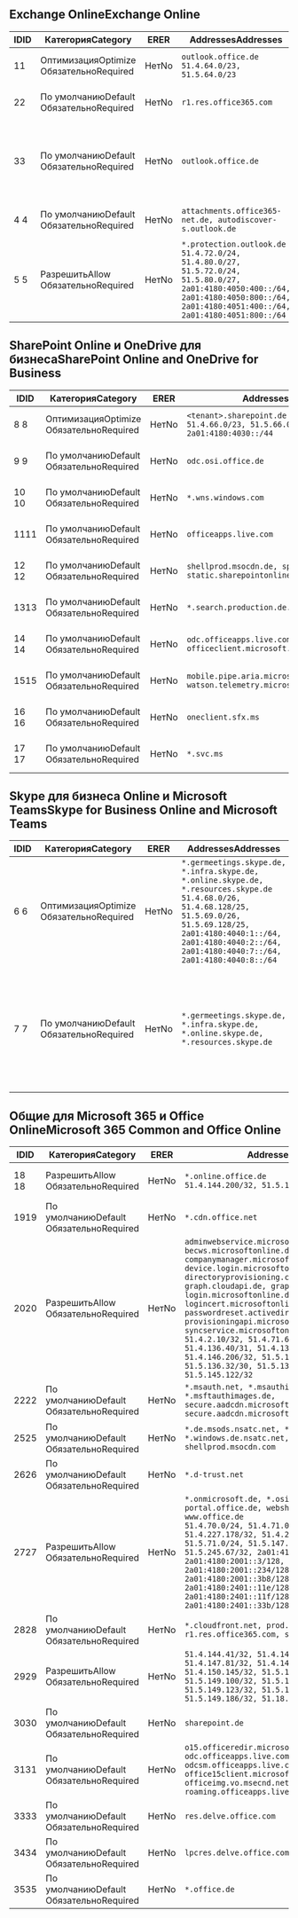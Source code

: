 <!--THIS FILE IS AUTOMATICALLY GENERATED. MANUAL CHANGES WILL BE OVERWRITTEN.-->
<!--Please contact the Office 365 Endpoints team with any questions.-->
<!--Germany endpoints version 2020120100-->
<!--File generated 2021-06-16 17:00:28.7402-->

## <a name="exchange-online"></a><span data-ttu-id="f9075-101">Exchange Online</span><span class="sxs-lookup"><span data-stu-id="f9075-101">Exchange Online</span></span>

<span data-ttu-id="f9075-102">ID</span><span class="sxs-lookup"><span data-stu-id="f9075-102">ID</span></span> | <span data-ttu-id="f9075-103">Категория</span><span class="sxs-lookup"><span data-stu-id="f9075-103">Category</span></span> | <span data-ttu-id="f9075-104">ER</span><span class="sxs-lookup"><span data-stu-id="f9075-104">ER</span></span> | <span data-ttu-id="f9075-105">Addresses</span><span class="sxs-lookup"><span data-stu-id="f9075-105">Addresses</span></span> | <span data-ttu-id="f9075-106">Порты</span><span class="sxs-lookup"><span data-stu-id="f9075-106">Ports</span></span>
-- | -------------------- | -- | ----------------------------------------------------------------------------------------------------------------------------------------------------------------------------------------- | -------------------------------
<span data-ttu-id="f9075-107">1</span><span class="sxs-lookup"><span data-stu-id="f9075-107">1</span></span> | <span data-ttu-id="f9075-108">Оптимизация</span><span class="sxs-lookup"><span data-stu-id="f9075-108">Optimize</span></span><BR><span data-ttu-id="f9075-109">Обязательно</span><span class="sxs-lookup"><span data-stu-id="f9075-109">Required</span></span> | <span data-ttu-id="f9075-110">Нет</span><span class="sxs-lookup"><span data-stu-id="f9075-110">No</span></span> | `outlook.office.de`<BR>`51.4.64.0/23, 51.5.64.0/23` | <span data-ttu-id="f9075-111">**TCP:** 443, 80</span><span class="sxs-lookup"><span data-stu-id="f9075-111">**TCP:** 443, 80</span></span>
<span data-ttu-id="f9075-112">2</span><span class="sxs-lookup"><span data-stu-id="f9075-112">2</span></span> | <span data-ttu-id="f9075-113">По умолчанию</span><span class="sxs-lookup"><span data-stu-id="f9075-113">Default</span></span><BR><span data-ttu-id="f9075-114">Обязательно</span><span class="sxs-lookup"><span data-stu-id="f9075-114">Required</span></span> | <span data-ttu-id="f9075-115">Нет</span><span class="sxs-lookup"><span data-stu-id="f9075-115">No</span></span> | `r1.res.office365.com` | <span data-ttu-id="f9075-116">**TCP:** 443, 80</span><span class="sxs-lookup"><span data-stu-id="f9075-116">**TCP:** 443, 80</span></span>
<span data-ttu-id="f9075-117">3</span><span class="sxs-lookup"><span data-stu-id="f9075-117">3</span></span> | <span data-ttu-id="f9075-118">По умолчанию</span><span class="sxs-lookup"><span data-stu-id="f9075-118">Default</span></span><BR><span data-ttu-id="f9075-119">Обязательно</span><span class="sxs-lookup"><span data-stu-id="f9075-119">Required</span></span> | <span data-ttu-id="f9075-120">Нет</span><span class="sxs-lookup"><span data-stu-id="f9075-120">No</span></span> | `outlook.office.de` | <span data-ttu-id="f9075-121">**TCP:** 143, 25, 587, 993, 995</span><span class="sxs-lookup"><span data-stu-id="f9075-121">**TCP:** 143, 25, 587, 993, 995</span></span>
<span data-ttu-id="f9075-122">4 </span><span class="sxs-lookup"><span data-stu-id="f9075-122">4</span></span> | <span data-ttu-id="f9075-123">По умолчанию</span><span class="sxs-lookup"><span data-stu-id="f9075-123">Default</span></span><BR><span data-ttu-id="f9075-124">Обязательно</span><span class="sxs-lookup"><span data-stu-id="f9075-124">Required</span></span> | <span data-ttu-id="f9075-125">Нет</span><span class="sxs-lookup"><span data-stu-id="f9075-125">No</span></span> | `attachments.office365-net.de, autodiscover-s.outlook.de` | <span data-ttu-id="f9075-126">**TCP:** 443, 80</span><span class="sxs-lookup"><span data-stu-id="f9075-126">**TCP:** 443, 80</span></span>
<span data-ttu-id="f9075-127">5 </span><span class="sxs-lookup"><span data-stu-id="f9075-127">5</span></span> | <span data-ttu-id="f9075-128">Разрешить</span><span class="sxs-lookup"><span data-stu-id="f9075-128">Allow</span></span><BR><span data-ttu-id="f9075-129">Обязательно</span><span class="sxs-lookup"><span data-stu-id="f9075-129">Required</span></span> | <span data-ttu-id="f9075-130">Нет</span><span class="sxs-lookup"><span data-stu-id="f9075-130">No</span></span> | `*.protection.outlook.de`<BR>`51.4.72.0/24, 51.4.80.0/27, 51.5.72.0/24, 51.5.80.0/27, 2a01:4180:4050:400::/64, 2a01:4180:4050:800::/64, 2a01:4180:4051:400::/64, 2a01:4180:4051:800::/64` | <span data-ttu-id="f9075-131">**TCP:** 25, 443</span><span class="sxs-lookup"><span data-stu-id="f9075-131">**TCP:** 25, 443</span></span>

## <a name="sharepoint-online-and-onedrive-for-business"></a><span data-ttu-id="f9075-132">SharePoint Online и OneDrive для бизнеса</span><span class="sxs-lookup"><span data-stu-id="f9075-132">SharePoint Online and OneDrive for Business</span></span>

<span data-ttu-id="f9075-133">ID</span><span class="sxs-lookup"><span data-stu-id="f9075-133">ID</span></span> | <span data-ttu-id="f9075-134">Категория</span><span class="sxs-lookup"><span data-stu-id="f9075-134">Category</span></span> | <span data-ttu-id="f9075-135">ER</span><span class="sxs-lookup"><span data-stu-id="f9075-135">ER</span></span> | <span data-ttu-id="f9075-136">Addresses</span><span class="sxs-lookup"><span data-stu-id="f9075-136">Addresses</span></span> | <span data-ttu-id="f9075-137">Порты</span><span class="sxs-lookup"><span data-stu-id="f9075-137">Ports</span></span>
-- | -------------------- | -- | ------------------------------------------------------------------------------ | ----------------
<span data-ttu-id="f9075-138">8 </span><span class="sxs-lookup"><span data-stu-id="f9075-138">8</span></span> | <span data-ttu-id="f9075-139">Оптимизация</span><span class="sxs-lookup"><span data-stu-id="f9075-139">Optimize</span></span><BR><span data-ttu-id="f9075-140">Обязательно</span><span class="sxs-lookup"><span data-stu-id="f9075-140">Required</span></span> | <span data-ttu-id="f9075-141">Нет</span><span class="sxs-lookup"><span data-stu-id="f9075-141">No</span></span> | `<tenant>.sharepoint.de`<BR>`51.4.66.0/23, 51.5.66.0/23, 2a01:4180:4030::/44` | <span data-ttu-id="f9075-142">**TCP:** 443, 80</span><span class="sxs-lookup"><span data-stu-id="f9075-142">**TCP:** 443, 80</span></span>
<span data-ttu-id="f9075-143">9 </span><span class="sxs-lookup"><span data-stu-id="f9075-143">9</span></span> | <span data-ttu-id="f9075-144">По умолчанию</span><span class="sxs-lookup"><span data-stu-id="f9075-144">Default</span></span><BR><span data-ttu-id="f9075-145">Обязательно</span><span class="sxs-lookup"><span data-stu-id="f9075-145">Required</span></span> | <span data-ttu-id="f9075-146">Нет</span><span class="sxs-lookup"><span data-stu-id="f9075-146">No</span></span> | `odc.osi.office.de` | <span data-ttu-id="f9075-147">**TCP:** 443, 80</span><span class="sxs-lookup"><span data-stu-id="f9075-147">**TCP:** 443, 80</span></span>
<span data-ttu-id="f9075-148">10 </span><span class="sxs-lookup"><span data-stu-id="f9075-148">10</span></span> | <span data-ttu-id="f9075-149">По умолчанию</span><span class="sxs-lookup"><span data-stu-id="f9075-149">Default</span></span><BR><span data-ttu-id="f9075-150">Обязательно</span><span class="sxs-lookup"><span data-stu-id="f9075-150">Required</span></span> | <span data-ttu-id="f9075-151">Нет</span><span class="sxs-lookup"><span data-stu-id="f9075-151">No</span></span> | `*.wns.windows.com` | <span data-ttu-id="f9075-152">**TCP:** 443, 80</span><span class="sxs-lookup"><span data-stu-id="f9075-152">**TCP:** 443, 80</span></span>
<span data-ttu-id="f9075-153">11</span><span class="sxs-lookup"><span data-stu-id="f9075-153">11</span></span> | <span data-ttu-id="f9075-154">По умолчанию</span><span class="sxs-lookup"><span data-stu-id="f9075-154">Default</span></span><BR><span data-ttu-id="f9075-155">Обязательно</span><span class="sxs-lookup"><span data-stu-id="f9075-155">Required</span></span> | <span data-ttu-id="f9075-156">Нет</span><span class="sxs-lookup"><span data-stu-id="f9075-156">No</span></span> | `officeapps.live.com` | <span data-ttu-id="f9075-157">**TCP:** 443, 80</span><span class="sxs-lookup"><span data-stu-id="f9075-157">**TCP:** 443, 80</span></span>
<span data-ttu-id="f9075-158">12 </span><span class="sxs-lookup"><span data-stu-id="f9075-158">12</span></span> | <span data-ttu-id="f9075-159">По умолчанию</span><span class="sxs-lookup"><span data-stu-id="f9075-159">Default</span></span><BR><span data-ttu-id="f9075-160">Обязательно</span><span class="sxs-lookup"><span data-stu-id="f9075-160">Required</span></span> | <span data-ttu-id="f9075-161">Нет</span><span class="sxs-lookup"><span data-stu-id="f9075-161">No</span></span> | `shellprod.msocdn.de, spoprod-a.akamaihd.net, static.sharepointonline.com` | <span data-ttu-id="f9075-162">**TCP:** 443, 80</span><span class="sxs-lookup"><span data-stu-id="f9075-162">**TCP:** 443, 80</span></span>
<span data-ttu-id="f9075-163">13</span><span class="sxs-lookup"><span data-stu-id="f9075-163">13</span></span> | <span data-ttu-id="f9075-164">По умолчанию</span><span class="sxs-lookup"><span data-stu-id="f9075-164">Default</span></span><BR><span data-ttu-id="f9075-165">Обязательно</span><span class="sxs-lookup"><span data-stu-id="f9075-165">Required</span></span> | <span data-ttu-id="f9075-166">Нет</span><span class="sxs-lookup"><span data-stu-id="f9075-166">No</span></span> | `*.search.production.de.azuretrafficmanager.de` | <span data-ttu-id="f9075-167">**TCP:** 443</span><span class="sxs-lookup"><span data-stu-id="f9075-167">**TCP:** 443</span></span>
<span data-ttu-id="f9075-168">14 </span><span class="sxs-lookup"><span data-stu-id="f9075-168">14</span></span> | <span data-ttu-id="f9075-169">По умолчанию</span><span class="sxs-lookup"><span data-stu-id="f9075-169">Default</span></span><BR><span data-ttu-id="f9075-170">Обязательно</span><span class="sxs-lookup"><span data-stu-id="f9075-170">Required</span></span> | <span data-ttu-id="f9075-171">Нет</span><span class="sxs-lookup"><span data-stu-id="f9075-171">No</span></span> | `odc.officeapps.live.com, officeclient.microsoft.com` | <span data-ttu-id="f9075-172">**TCP:** 443, 80</span><span class="sxs-lookup"><span data-stu-id="f9075-172">**TCP:** 443, 80</span></span>
<span data-ttu-id="f9075-173">15</span><span class="sxs-lookup"><span data-stu-id="f9075-173">15</span></span> | <span data-ttu-id="f9075-174">По умолчанию</span><span class="sxs-lookup"><span data-stu-id="f9075-174">Default</span></span><BR><span data-ttu-id="f9075-175">Обязательно</span><span class="sxs-lookup"><span data-stu-id="f9075-175">Required</span></span> | <span data-ttu-id="f9075-176">Нет</span><span class="sxs-lookup"><span data-stu-id="f9075-176">No</span></span> | `mobile.pipe.aria.microsoft.com, ssw.live.com, watson.telemetry.microsoft.com` | <span data-ttu-id="f9075-177">**TCP:** 443, 80</span><span class="sxs-lookup"><span data-stu-id="f9075-177">**TCP:** 443, 80</span></span>
<span data-ttu-id="f9075-178">16 </span><span class="sxs-lookup"><span data-stu-id="f9075-178">16</span></span> | <span data-ttu-id="f9075-179">По умолчанию</span><span class="sxs-lookup"><span data-stu-id="f9075-179">Default</span></span><BR><span data-ttu-id="f9075-180">Обязательно</span><span class="sxs-lookup"><span data-stu-id="f9075-180">Required</span></span> | <span data-ttu-id="f9075-181">Нет</span><span class="sxs-lookup"><span data-stu-id="f9075-181">No</span></span> | `oneclient.sfx.ms` | <span data-ttu-id="f9075-182">**TCP:** 443, 80</span><span class="sxs-lookup"><span data-stu-id="f9075-182">**TCP:** 443, 80</span></span>
<span data-ttu-id="f9075-183">17 </span><span class="sxs-lookup"><span data-stu-id="f9075-183">17</span></span> | <span data-ttu-id="f9075-184">По умолчанию</span><span class="sxs-lookup"><span data-stu-id="f9075-184">Default</span></span><BR><span data-ttu-id="f9075-185">Обязательно</span><span class="sxs-lookup"><span data-stu-id="f9075-185">Required</span></span> | <span data-ttu-id="f9075-186">Нет</span><span class="sxs-lookup"><span data-stu-id="f9075-186">No</span></span> | `*.svc.ms` | <span data-ttu-id="f9075-187">**TCP:** 443, 80</span><span class="sxs-lookup"><span data-stu-id="f9075-187">**TCP:** 443, 80</span></span>

## <a name="skype-for-business-online-and-microsoft-teams"></a><span data-ttu-id="f9075-188">Skype для бизнеса Online и Microsoft Teams</span><span class="sxs-lookup"><span data-stu-id="f9075-188">Skype for Business Online and Microsoft Teams</span></span>

<span data-ttu-id="f9075-189">ID</span><span class="sxs-lookup"><span data-stu-id="f9075-189">ID</span></span> | <span data-ttu-id="f9075-190">Категория</span><span class="sxs-lookup"><span data-stu-id="f9075-190">Category</span></span> | <span data-ttu-id="f9075-191">ER</span><span class="sxs-lookup"><span data-stu-id="f9075-191">ER</span></span> | <span data-ttu-id="f9075-192">Addresses</span><span class="sxs-lookup"><span data-stu-id="f9075-192">Addresses</span></span> | <span data-ttu-id="f9075-193">Порты</span><span class="sxs-lookup"><span data-stu-id="f9075-193">Ports</span></span>
-- | -------------------- | -- | ----------------------------------------------------------------------------------------------------------------------------------------------------------------------------------------------------------------------------------------------- | --------------------------------------------------
<span data-ttu-id="f9075-194">6 </span><span class="sxs-lookup"><span data-stu-id="f9075-194">6</span></span> | <span data-ttu-id="f9075-195">Оптимизация</span><span class="sxs-lookup"><span data-stu-id="f9075-195">Optimize</span></span><BR><span data-ttu-id="f9075-196">Обязательно</span><span class="sxs-lookup"><span data-stu-id="f9075-196">Required</span></span> | <span data-ttu-id="f9075-197">Нет</span><span class="sxs-lookup"><span data-stu-id="f9075-197">No</span></span> | `*.germeetings.skype.de, *.infra.skype.de, *.online.skype.de, *.resources.skype.de`<BR>`51.4.68.0/26, 51.4.68.128/25, 51.5.69.0/26, 51.5.69.128/25, 2a01:4180:4040:1::/64, 2a01:4180:4040:2::/64, 2a01:4180:4040:7::/64, 2a01:4180:4040:8::/64` | <span data-ttu-id="f9075-198">**TCP:** 443, 80</span><span class="sxs-lookup"><span data-stu-id="f9075-198">**TCP:** 443, 80</span></span><BR><span data-ttu-id="f9075-199">**UDP:** 3478</span><span class="sxs-lookup"><span data-stu-id="f9075-199">**UDP:** 3478</span></span>
<span data-ttu-id="f9075-200">7 </span><span class="sxs-lookup"><span data-stu-id="f9075-200">7</span></span> | <span data-ttu-id="f9075-201">По умолчанию</span><span class="sxs-lookup"><span data-stu-id="f9075-201">Default</span></span><BR><span data-ttu-id="f9075-202">Обязательно</span><span class="sxs-lookup"><span data-stu-id="f9075-202">Required</span></span> | <span data-ttu-id="f9075-203">Нет</span><span class="sxs-lookup"><span data-stu-id="f9075-203">No</span></span> | `*.germeetings.skype.de, *.infra.skype.de, *.online.skype.de, *.resources.skype.de` | <span data-ttu-id="f9075-204">**TCP:** 5061, 50000–59999</span><span class="sxs-lookup"><span data-stu-id="f9075-204">**TCP:** 5061, 50000-59999</span></span><BR><span data-ttu-id="f9075-205">**UDP:** 50000–59999</span><span class="sxs-lookup"><span data-stu-id="f9075-205">**UDP:** 50000-59999</span></span>

## <a name="microsoft-365-common-and-office-online"></a><span data-ttu-id="f9075-206">Общие для Microsoft 365 и Office Online</span><span class="sxs-lookup"><span data-stu-id="f9075-206">Microsoft 365 Common and Office Online</span></span>

<span data-ttu-id="f9075-207">ID</span><span class="sxs-lookup"><span data-stu-id="f9075-207">ID</span></span> | <span data-ttu-id="f9075-208">Категория</span><span class="sxs-lookup"><span data-stu-id="f9075-208">Category</span></span> | <span data-ttu-id="f9075-209">ER</span><span class="sxs-lookup"><span data-stu-id="f9075-209">ER</span></span> | <span data-ttu-id="f9075-210">Addresses</span><span class="sxs-lookup"><span data-stu-id="f9075-210">Addresses</span></span> | <span data-ttu-id="f9075-211">Порты</span><span class="sxs-lookup"><span data-stu-id="f9075-211">Ports</span></span>
-- | ------------------- | -- | -------------------------------------------------------------------------------------------------------------------------------------------------------------------------------------------------------------------------------------------------------------------------------------------------------------------------------------------------------------------------------------------------------------------------------------------------------------------------------------------------------------------------------------------------------------------------------------------------------------------------- | ----------------
<span data-ttu-id="f9075-212">18 </span><span class="sxs-lookup"><span data-stu-id="f9075-212">18</span></span> | <span data-ttu-id="f9075-213">Разрешить</span><span class="sxs-lookup"><span data-stu-id="f9075-213">Allow</span></span><BR><span data-ttu-id="f9075-214">Обязательно</span><span class="sxs-lookup"><span data-stu-id="f9075-214">Required</span></span> | <span data-ttu-id="f9075-215">Нет</span><span class="sxs-lookup"><span data-stu-id="f9075-215">No</span></span> | `*.online.office.de`<BR>`51.4.144.200/32, 51.5.149.3/32, 51.18.16.0/23` | <span data-ttu-id="f9075-216">**TCP:** 443</span><span class="sxs-lookup"><span data-stu-id="f9075-216">**TCP:** 443</span></span>
<span data-ttu-id="f9075-217">19</span><span class="sxs-lookup"><span data-stu-id="f9075-217">19</span></span> | <span data-ttu-id="f9075-218">По умолчанию</span><span class="sxs-lookup"><span data-stu-id="f9075-218">Default</span></span><BR><span data-ttu-id="f9075-219">Обязательно</span><span class="sxs-lookup"><span data-stu-id="f9075-219">Required</span></span> | <span data-ttu-id="f9075-220">Нет</span><span class="sxs-lookup"><span data-stu-id="f9075-220">No</span></span> | `*.cdn.office.net` | <span data-ttu-id="f9075-221">**TCP:** 443</span><span class="sxs-lookup"><span data-stu-id="f9075-221">**TCP:** 443</span></span>
<span data-ttu-id="f9075-222">20</span><span class="sxs-lookup"><span data-stu-id="f9075-222">20</span></span> | <span data-ttu-id="f9075-223">Разрешить</span><span class="sxs-lookup"><span data-stu-id="f9075-223">Allow</span></span><BR><span data-ttu-id="f9075-224">Обязательно</span><span class="sxs-lookup"><span data-stu-id="f9075-224">Required</span></span> | <span data-ttu-id="f9075-225">Нет</span><span class="sxs-lookup"><span data-stu-id="f9075-225">No</span></span> | `adminwebservice.microsoftonline.de, becws.microsoftonline.de, companymanager.microsoftonline.de, device.login.microsoftonline.de, directoryprovisioning.cloudapi.de, graph.cloudapi.de, graph.microsoft.de, login.microsoftonline.de, logincert.microsoftonline.de, pas.cloudapi.de, passwordreset.activedirectory.microsoftazure.de, provisioningapi.microsoftonline.de, syncservice.microsoftonline.de`<BR>`51.4.2.10/32, 51.4.71.61/32, 51.4.136.38/31, 51.4.136.40/31, 51.4.136.42/32, 51.4.146.38/32, 51.4.146.206/32, 51.5.16.7/32, 51.5.71.22/32, 51.5.136.32/30, 51.5.136.36/32, 51.5.145.29/32, 51.5.145.122/32` | <span data-ttu-id="f9075-226">**TCP:** 443, 80</span><span class="sxs-lookup"><span data-stu-id="f9075-226">**TCP:** 443, 80</span></span>
<span data-ttu-id="f9075-227">22</span><span class="sxs-lookup"><span data-stu-id="f9075-227">22</span></span> | <span data-ttu-id="f9075-228">По умолчанию</span><span class="sxs-lookup"><span data-stu-id="f9075-228">Default</span></span><BR><span data-ttu-id="f9075-229">Обязательно</span><span class="sxs-lookup"><span data-stu-id="f9075-229">Required</span></span> | <span data-ttu-id="f9075-230">Нет</span><span class="sxs-lookup"><span data-stu-id="f9075-230">No</span></span> | `*.msauth.net, *.msauthimages.de, *.msftauth.net, *.msftauthimages.de, secure.aadcdn.microsoftonline-p.com, secure.aadcdn.microsoftonline-p.de` | <span data-ttu-id="f9075-231">**TCP:** 443, 80</span><span class="sxs-lookup"><span data-stu-id="f9075-231">**TCP:** 443, 80</span></span>
<span data-ttu-id="f9075-232">25</span><span class="sxs-lookup"><span data-stu-id="f9075-232">25</span></span> | <span data-ttu-id="f9075-233">По умолчанию</span><span class="sxs-lookup"><span data-stu-id="f9075-233">Default</span></span><BR><span data-ttu-id="f9075-234">Обязательно</span><span class="sxs-lookup"><span data-stu-id="f9075-234">Required</span></span> | <span data-ttu-id="f9075-235">Нет</span><span class="sxs-lookup"><span data-stu-id="f9075-235">No</span></span> | `*.de.msods.nsatc.net, *.office.de.akadns.net, *.windows.de.nsatc.net, officehome.msocdn.de, shellprod.msocdn.com` | <span data-ttu-id="f9075-236">**TCP:** 443, 80</span><span class="sxs-lookup"><span data-stu-id="f9075-236">**TCP:** 443, 80</span></span>
<span data-ttu-id="f9075-237">26</span><span class="sxs-lookup"><span data-stu-id="f9075-237">26</span></span> | <span data-ttu-id="f9075-238">По умолчанию</span><span class="sxs-lookup"><span data-stu-id="f9075-238">Default</span></span><BR><span data-ttu-id="f9075-239">Обязательно</span><span class="sxs-lookup"><span data-stu-id="f9075-239">Required</span></span> | <span data-ttu-id="f9075-240">Нет</span><span class="sxs-lookup"><span data-stu-id="f9075-240">No</span></span> | `*.d-trust.net` | <span data-ttu-id="f9075-241">**TCP:** 443, 80</span><span class="sxs-lookup"><span data-stu-id="f9075-241">**TCP:** 443, 80</span></span>
<span data-ttu-id="f9075-242">27</span><span class="sxs-lookup"><span data-stu-id="f9075-242">27</span></span> | <span data-ttu-id="f9075-243">Разрешить</span><span class="sxs-lookup"><span data-stu-id="f9075-243">Allow</span></span><BR><span data-ttu-id="f9075-244">Обязательно</span><span class="sxs-lookup"><span data-stu-id="f9075-244">Required</span></span> | <span data-ttu-id="f9075-245">Нет</span><span class="sxs-lookup"><span data-stu-id="f9075-245">No</span></span> | `*.onmicrosoft.de, *.osi.office.de, office.de, portal.office.de, webshell.suite.office.de, www.office.de`<BR>`51.4.70.0/24, 51.4.71.0/24, 51.4.226.115/32, 51.4.227.178/32, 51.4.230.178/32, 51.5.70.0/24, 51.5.71.0/24, 51.5.147.48/32, 51.5.242.163/32, 51.5.245.67/32, 2a01:4180:2001::2/128, 2a01:4180:2001::3/128, 2a01:4180:2001::92/128, 2a01:4180:2001::234/128, 2a01:4180:2001::3b8/128, 2a01:4180:2401::5/128, 2a01:4180:2401::11e/128, 2a01:4180:2401::11f/128, 2a01:4180:2401::33b/128, 2a01:4180:2401::55b/128` | <span data-ttu-id="f9075-246">**TCP:** 443, 80</span><span class="sxs-lookup"><span data-stu-id="f9075-246">**TCP:** 443, 80</span></span>
<span data-ttu-id="f9075-247">28</span><span class="sxs-lookup"><span data-stu-id="f9075-247">28</span></span> | <span data-ttu-id="f9075-248">По умолчанию</span><span class="sxs-lookup"><span data-stu-id="f9075-248">Default</span></span><BR><span data-ttu-id="f9075-249">Обязательно</span><span class="sxs-lookup"><span data-stu-id="f9075-249">Required</span></span> | <span data-ttu-id="f9075-250">Нет</span><span class="sxs-lookup"><span data-stu-id="f9075-250">No</span></span> | `*.cloudfront.net, prod.msocdn.de, r1.res.office365.com, shellprod.msocdn.de` | <span data-ttu-id="f9075-251">**TCP:** 443, 80</span><span class="sxs-lookup"><span data-stu-id="f9075-251">**TCP:** 443, 80</span></span>
<span data-ttu-id="f9075-252">29</span><span class="sxs-lookup"><span data-stu-id="f9075-252">29</span></span> | <span data-ttu-id="f9075-253">Разрешить</span><span class="sxs-lookup"><span data-stu-id="f9075-253">Allow</span></span><BR><span data-ttu-id="f9075-254">Обязательно</span><span class="sxs-lookup"><span data-stu-id="f9075-254">Required</span></span> | <span data-ttu-id="f9075-255">Нет</span><span class="sxs-lookup"><span data-stu-id="f9075-255">No</span></span> | `51.4.144.41/32, 51.4.144.174/32, 51.4.145.38/32, 51.4.147.81/32, 51.4.147.233/32, 51.4.148.12/32, 51.4.150.145/32, 51.5.147.242/32, 51.5.149.100/32, 51.5.149.119/32, 51.5.149.123/32, 51.5.149.180/32, 51.5.149.186/32, 51.18.0.0/21` | <span data-ttu-id="f9075-256">**TCP:** 443, 80</span><span class="sxs-lookup"><span data-stu-id="f9075-256">**TCP:** 443, 80</span></span>
<span data-ttu-id="f9075-257">30</span><span class="sxs-lookup"><span data-stu-id="f9075-257">30</span></span> | <span data-ttu-id="f9075-258">По умолчанию</span><span class="sxs-lookup"><span data-stu-id="f9075-258">Default</span></span><BR><span data-ttu-id="f9075-259">Обязательно</span><span class="sxs-lookup"><span data-stu-id="f9075-259">Required</span></span> | <span data-ttu-id="f9075-260">Нет</span><span class="sxs-lookup"><span data-stu-id="f9075-260">No</span></span> | `sharepoint.de` | <span data-ttu-id="f9075-261">**TCP:** 443, 80</span><span class="sxs-lookup"><span data-stu-id="f9075-261">**TCP:** 443, 80</span></span>
<span data-ttu-id="f9075-262">31</span><span class="sxs-lookup"><span data-stu-id="f9075-262">31</span></span> | <span data-ttu-id="f9075-263">По умолчанию</span><span class="sxs-lookup"><span data-stu-id="f9075-263">Default</span></span><BR><span data-ttu-id="f9075-264">Обязательно</span><span class="sxs-lookup"><span data-stu-id="f9075-264">Required</span></span> | <span data-ttu-id="f9075-265">Нет</span><span class="sxs-lookup"><span data-stu-id="f9075-265">No</span></span> | `o15.officeredir.microsoft.com, odc.officeapps.live.com, odcsm.officeapps.live.com, office.microsoft.com, office15client.microsoft.com, officeimg.vo.msecnd.net, roaming.officeapps.live.com` | <span data-ttu-id="f9075-266">**TCP:** 443, 80</span><span class="sxs-lookup"><span data-stu-id="f9075-266">**TCP:** 443, 80</span></span>
<span data-ttu-id="f9075-267">33</span><span class="sxs-lookup"><span data-stu-id="f9075-267">33</span></span> | <span data-ttu-id="f9075-268">По умолчанию</span><span class="sxs-lookup"><span data-stu-id="f9075-268">Default</span></span><BR><span data-ttu-id="f9075-269">Обязательно</span><span class="sxs-lookup"><span data-stu-id="f9075-269">Required</span></span> | <span data-ttu-id="f9075-270">Нет</span><span class="sxs-lookup"><span data-stu-id="f9075-270">No</span></span> | `res.delve.office.com` | <span data-ttu-id="f9075-271">**TCP:** 443</span><span class="sxs-lookup"><span data-stu-id="f9075-271">**TCP:** 443</span></span>
<span data-ttu-id="f9075-272">34</span><span class="sxs-lookup"><span data-stu-id="f9075-272">34</span></span> | <span data-ttu-id="f9075-273">По умолчанию</span><span class="sxs-lookup"><span data-stu-id="f9075-273">Default</span></span><BR><span data-ttu-id="f9075-274">Обязательно</span><span class="sxs-lookup"><span data-stu-id="f9075-274">Required</span></span> | <span data-ttu-id="f9075-275">Нет</span><span class="sxs-lookup"><span data-stu-id="f9075-275">No</span></span> | `lpcres.delve.office.com` | <span data-ttu-id="f9075-276">**TCP:** 443</span><span class="sxs-lookup"><span data-stu-id="f9075-276">**TCP:** 443</span></span>
<span data-ttu-id="f9075-277">35</span><span class="sxs-lookup"><span data-stu-id="f9075-277">35</span></span> | <span data-ttu-id="f9075-278">По умолчанию</span><span class="sxs-lookup"><span data-stu-id="f9075-278">Default</span></span><BR><span data-ttu-id="f9075-279">Обязательно</span><span class="sxs-lookup"><span data-stu-id="f9075-279">Required</span></span> | <span data-ttu-id="f9075-280">Нет</span><span class="sxs-lookup"><span data-stu-id="f9075-280">No</span></span> | `*.office.de` | <span data-ttu-id="f9075-281">**TCP:** 443, 80</span><span class="sxs-lookup"><span data-stu-id="f9075-281">**TCP:** 443, 80</span></span>

